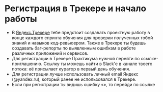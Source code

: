 # Регистрация в Трекере и начало работы
 - В [Яндекс.Трекере](https://tracker.yandex.ru/) тебе предстоит создавать проектную работу в конце каждого спринта обучения для проверки полученных тобой знаний и навыков код-ревьюером. Также в Трекере ты будешь создавать баг-репорты по выявленным ошибкам в работе различных приложений и сервисов.
 - Для регистрации в Трекере Практикума нужной перейти по ссылке-приглашению. Ссылку ты можешь найти в Slack'е в канале твоего потока: её присылает куратор в первый день обучения.
 - Для регистрации лучше использовать личный email Яндекс (@yandex.ru), который ранее не использовался в Трекере.
 - Если при регистрации ты видишь ошибку «», то перейди по ссылке
